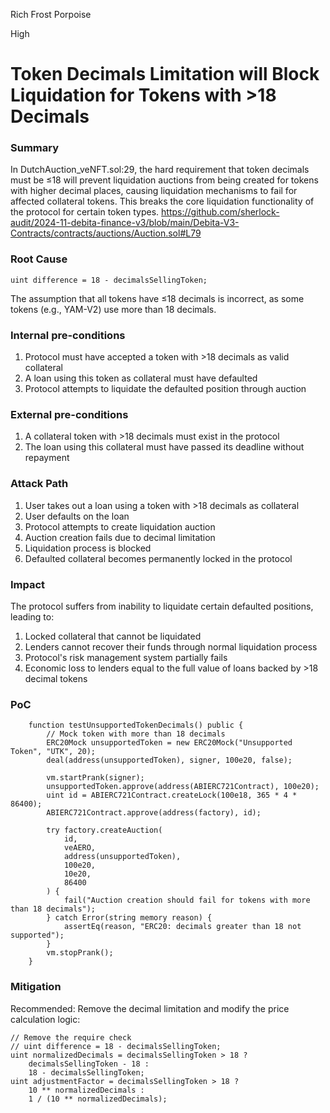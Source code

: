 Rich Frost Porpoise

High

# Token Decimals Limitation will Block Liquidation for Tokens with >18 Decimals

### Summary

In DutchAuction_veNFT.sol:29, the hard requirement that token decimals must be ≤18 will prevent liquidation auctions from being created for tokens with higher decimal places, causing liquidation mechanisms to fail for affected collateral tokens. This breaks the core liquidation functionality of the protocol for certain token types.
https://github.com/sherlock-audit/2024-11-debita-finance-v3/blob/main/Debita-V3-Contracts/contracts/auctions/Auction.sol#L79

### Root Cause

```solidity
uint difference = 18 - decimalsSellingToken;
```
The assumption that all tokens have ≤18 decimals is incorrect, as some tokens (e.g., YAM-V2) use more than 18 decimals.

### Internal pre-conditions

1. Protocol must have accepted a token with >18 decimals as valid collateral
2. A loan using this token as collateral must have defaulted
3. Protocol attempts to liquidate the defaulted position through auction

### External pre-conditions

1. A collateral token with >18 decimals must exist in the protocol
2. The loan using this collateral must have passed its deadline without repayment

### Attack Path

1. User takes out a loan using a token with >18 decimals as collateral
2. User defaults on the loan
3. Protocol attempts to create liquidation auction
4. Auction creation fails due to decimal limitation
5. Liquidation process is blocked
6. Defaulted collateral becomes permanently locked in the protocol

### Impact

The protocol suffers from inability to liquidate certain defaulted positions, leading to:

1. Locked collateral that cannot be liquidated
2. Lenders cannot recover their funds through normal liquidation process
3. Protocol's risk management system partially fails
4. Economic loss to lenders equal to the full value of loans backed by >18 decimal tokens

### PoC

```solidity
    function testUnsupportedTokenDecimals() public {
        // Mock token with more than 18 decimals
        ERC20Mock unsupportedToken = new ERC20Mock("Unsupported Token", "UTK", 20);
        deal(address(unsupportedToken), signer, 100e20, false);

        vm.startPrank(signer);
        unsupportedToken.approve(address(ABIERC721Contract), 100e20);
        uint id = ABIERC721Contract.createLock(100e18, 365 * 4 * 86400);
        ABIERC721Contract.approve(address(factory), id);

        try factory.createAuction(
            id,
            veAERO,
            address(unsupportedToken),
            100e20,
            10e20,
            86400
        ) {
            fail("Auction creation should fail for tokens with more than 18 decimals");
        } catch Error(string memory reason) {
            assertEq(reason, "ERC20: decimals greater than 18 not supported");
        }
        vm.stopPrank();
    }
```

### Mitigation

Recommended: Remove the decimal limitation and modify the price calculation logic:
```solidity
// Remove the require check
// uint difference = 18 - decimalsSellingToken;
uint normalizedDecimals = decimalsSellingToken > 18 ? 
    decimalsSellingToken - 18 : 
    18 - decimalsSellingToken;
uint adjustmentFactor = decimalsSellingToken > 18 ? 
    10 ** normalizedDecimals : 
    1 / (10 ** normalizedDecimals);
```